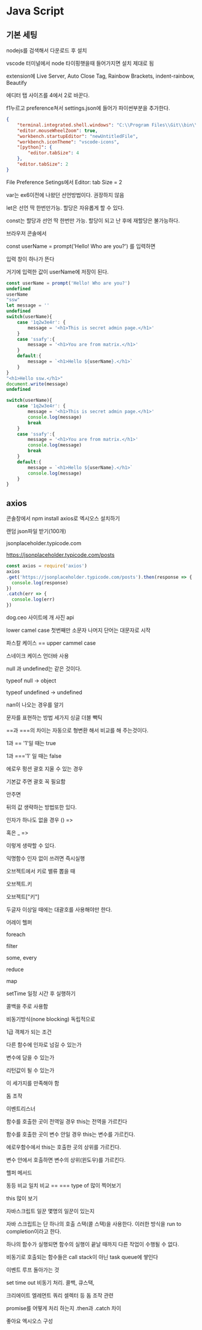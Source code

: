 # Java Script

## 기본 세팅

nodejs를 검색해서 다운로드 후 설치

vscode 터미널에서 node 타이핑햇을때 들어가지면 설치 제대로 됨

extension에 Live Server, Auto Close Tag, Rainbow Brackets, indent-rainbow, Beautify



에디터 탭 사이즈를 4에서 2로 바꾼다.

f1누르고 preference쳐서 settings.json에 들어가 파이썬부분을 추가한다.

```json
{
    "terminal.integrated.shell.windows": "C:\\Program Files\\Git\\bin\\bash.exe",
    "editor.mouseWheelZoom": true,
    "workbench.startupEditor": "newUntitledFile",
    "workbench.iconTheme": "vscode-icons",
    "[python]": {
        "editor.tabSize": 4
    },
    "editor.tabSize": 2
}
```

File Preference Setings에서 Editor: tab Size = 2





var는 ex6이전에 나왔던 선언방법이다. 권장하지 않음

let은 선언 딱 한번만가능. 할당은 자유롭게 할 수 있다.

const는 할당과 선언 딱 한번만 가능. 할당이 되고 난 후에 재할당은 불가능하다.



브라우저 콘솔에서

const userName = prompt('Hello! Who are you?') 를 입력하면

입력 창이 하나가 뜬다

거기에 입력한 값이 userName에 저장이 된다.



```js
const userName = prompt('Hello! Who are you?')
undefined
userName
"ssw"
let message = ''
undefined
switch(userName){
    case '1q2w3e4r': {
        message = '<h1>This is secret admin page.</h1>'
    }
    case 'ssafy':{
        message = '<h1>You are from matrix.</h1>'
    }
    default:{
        message = `<h1>Hello ${userName}.</h1>`
    }
}
"<h1>Hello ssw.</h1>"
document.write(message)
undefined
```



```js
switch(userName){
    case '1q2w3e4r': {
        message = '<h1>This is secret admin page.</h1>'
		console.log(message)
		break
    }
    case 'ssafy':{
        message = '<h1>You are from matrix.</h1>'
		console.log(message)
		break
    }
    default:{
        message = `<h1>Hello ${userName}.</h1>`
		console.log(message)
    }
}
```







## axios

콘솔창에서 npm install axios로 엑시오스 설치하기



랜덤 json파일 받기(100개)

jsonplaceholder.typicode.com

 https://jsonplaceholder.typicode.com/posts 

```js
const axios = require('axios')
axios
.get('https://jsonplaceholder.typicode.com/posts').then(response => {
  console.log(response)
})
.catch(err => {
  console.log(err)
})
```



dog.ceo 사이트에 개 사진 api



lower camel case 첫번째만 소문자 나머지 단어는 대문자로 시작

파스칼 케이스 == upper cammel case

스네이크 케이스 언더바 사용

null 과 undefined는 같은 것이다.

typeof null -> object

typeof undefined -> undefined

nan이 나오는 경우를 알기

문자를 표현하는 방법 세가지 싱글 더블 빽틱

==과 ===의 차이는 자동으로 형변환 해서 비교를 해 주는것이다.

1과 == '1'일 때는 true

1과 ==='1' 일 때는 false





에로우 펑션 괄호 지울 수 있는 경우

기본값 주면 괄호 꼭 필요함

안주면 

뒤의 값 생략하는 방법또한 있다.



인자가 하나도 없을 경우 () => 

혹은 _ =>

이렇게 생략할 수 있다.



익명함수 인자 없이 쓰려면 즉시실행

오브젝트에서 키로 밸류 뽑을 때

오브젝트.키

오브젝트["키"]

두글자 이상일 때에는 대괄호를 사용해야만 한다.



어레이 헬퍼

foreach

filter

some, every

reduce

map



setTime 일정 시간 후 실행하기

콜백을 주로 사용함

비동기방식(none blocking) 독립적으로 



1급 객체가 되는 조건

다른 함수에 인자로 넘길 수 있는가

변수에 담을 수 있는가

리턴값이 될 수 있는가

이 세가지를 만족해야 함



돔 조작

이벤트리스너



함수를 호출한 곳이 전역일 경우 this는 전역을 가르킨다

함수를 호출한 곳이 변수 안일 경우 this는 변수를 가르킨다.



에로우함수에서 this는 호출한 곳의 상위를 가르킨다.

변수 안에서 호출하면 변수의 상위(윈도우)를 가르킨다.







헬퍼 메서드

동등 비교 일치 비교 == ===        type of 많이 찍어보기

this 많이 보기

자바스크립트 일꾼 몇명의 일꾼이 있는지

자바 스크립트는 단 하나의 호출 스택(콜 스택)을 사용한다. 이러한 방식을 run to completion이라고 한다.

하나의 함수가 실행되면 함수의 실행이 끝날 때까지 다른 작업이 수행될 수 없다.

비동기로 호출되는 함수들은 call stack이 아닌 task queue에 쌓인다



이벤트 루프 돌아가는 것

set time out 비동기 처리. 콜백, 큐스택, 

크리에이트 엘레먼트 쿼리 셀렉터 등 돔 조작 관련

promise를 어떻게 처리 하는지 .then과 .catch 차이

좋아요 엑시오스 구성



